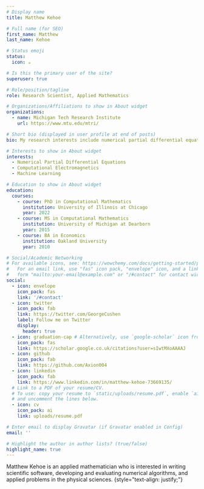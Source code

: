 ```yaml
---
# Display name
title: Matthew Kehoe

# Full name (for SEO)
first_name: Matthew
last_name: Kehoe

# Status emoji
status:
  icon: ☕️

# Is this the primary user of the site?
superuser: true

# Role/position/tagline
role: Research Scientist, Applied Mathematics

# Organizations/Affiliations to show in About widget
organizations:
  - name: Michigan Tech Research Institute
    url: https://www.mtu.edu/mtri/

# Short bio (displayed in user profile at end of posts)
bio: My research interests include numerical partial differential equations, computational electromagnetics, and machine learning, 

# Interests to show in About widget
interests:
  - Numerical Partial Differential Equations
  - Computational Electromagnetics
  - Machine Learning

# Education to show in About widget
education:
  courses:
    - course: PhD in Computational Mathematics
      institution: University of Illinois at Chicago
      year: 2022
    - course: MS in Computational Mathematics
      institution: University of Michigan at Dearborn
      year: 2015
    - course: BA in Economics
      institution: Oakland University
      year: 2010

# Social/Academic Networking
# For available icons, see: https://wowchemy.com/docs/getting-started/page-builder/#icons
#   For an email link, use "fas" icon pack, "envelope" icon, and a link in the
#   form "mailto:your-email@example.com" or "/#contact" for contact widget.
social:
  - icon: envelope
    icon_pack: fas
    link: '/#contact'
  - icon: twitter
    icon_pack: fab
    link: https://twitter.com/GeorgeCushen
    label: Follow me on Twitter
    display:
      header: true
  - icon: graduation-cap # Alternatively, use `google-scholar` icon from `ai` icon pack
    icon_pack: fas
    link: https://scholar.google.co.uk/citations?user=sIwtMXoAAAAJ
  - icon: github
    icon_pack: fab
    link: https://github.com/Axion004
  - icon: linkedin
    icon_pack: fab
    link: https://www.linkedin.com/in/matthew-kehoe-73669135/
  # Link to a PDF of your resume/CV.
  # To use: copy your resume to `static/uploads/resume.pdf`, enable `ai` icons in `params.yaml`,
  # and uncomment the lines below.
  - icon: cv
    icon_pack: ai
    link: uploads/resume.pdf

# Enter email to display Gravatar (if Gravatar enabled in Config)
email: ''

# Highlight the author in author lists? (true/false)
highlight_name: true
---
```


Matthew Kehoe is an applied mathematician who is interested in writing scientific software, developing and evaluating numerical algorithms, and applied problems in the physical sciences. 
{style="text-align: justify;"}
